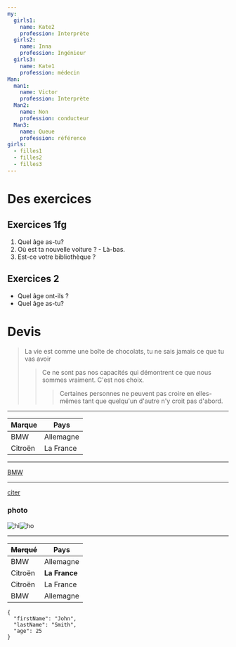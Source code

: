 ```yaml
---
my:
  girls1:
    name: Kate2
    profession: Interprète
  girls2:
    name: Inna
    profession: Ingénieur
  girls3:
    name: Kate1
    profession: médecin
Man:
  man1:
    name: Victor
    profession: Interprète
  Man2:
    name: Non
    profession: conducteur
  Man3:
    name: Queue
    profession: référence
girls:
  - filles1
  - filles2
  - filles3
---
```


# Des exercices

## Exercices 1fg

1. Quel âge as-tu?
2. Où est ta nouvelle voiture ? - Là-bas.
3. Est-ce votre bibliothèque ?

## Exercices 2

- Quel âge ont-ils ?
- Quel âge as-tu?

# Devis

> La vie est comme une boîte de chocolats, tu ne sais jamais ce que tu vas avoir
>
> > Ce ne sont pas nos capacités qui démontrent ce que nous sommes vraiment. C'est nos choix.
> >
> > > Certaines personnes ne peuvent pas croire en elles-mêmes tant que quelqu'un d'autre n'y croit pas d'abord.

---

Marque | Pays
--- | ---
BMW | Allemagne
Citroën | La France

---

[BMW](https://autoidea.by/)

---

[citer](https://www.citroen.by/)

### photo

![hi](https://drive.google.com/file/d/1DOGDrudAldfgJeLKgOGoblgRM0CcIjv_/view?usp=sharing "c'est l'infobulle")![ho](https://drive.google.com/file/d/192JoAyqDkddY_35FYzuDgaItdI2U_6gm/view?usp=sharing)

---

~~Marqué~~ | Pays
--- | ---
BMW | Allemagne
Citroën | **La France**
Citroën | La France
BMW | Allemagne

```
{
  "firstName": "John",
  "lastName": "Smith",
  "age": 25
}
```
